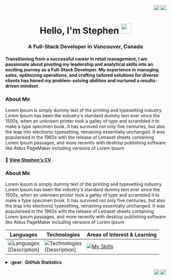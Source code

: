 <div align="end">

<a href="https://www.linkedin.com/in/brunotacca/"><img src="https://img.shields.io/badge/linkedin-%230077B5.svg?&style=for-the-badge&logo=linkedin&logoColor=white" /></a>
<a href="mailto:imssbb@gmail.com?subject=Olá%20Bruno%20Tacca"><img src="https://img.shields.io/badge/gmail-%23D14836.svg?&style=for-the-badge&logo=gmail&logoColor=white" /></a>
  
</div>



<h1 align="center">Hello, I'm Stephen <img
src="https://github.com/blackcater/blackcater/raw/main/images/Hi.gif" height="32" /></h1>
<h3 align="center"> A Full-Stack Developer in Vancouver, Canada</h3>
<h4>Transitioning from a successful career in retail management, I am passionate about pivoting my leadership and analytical skills into an exciting journey as a Full-Stack Developer. My experience in managing sales, optimizing operations, and crafting tailored solutions for diverse clients has honed my problem-solving abilities and nurtured a results-driven mindset.</h4>


### About Me
Lorem Ipsum is simply dummy text of the printing and typesetting industry. Lorem Ipsum has been the industry's standard dummy text ever since the 1500s, when an unknown printer took a galley of type and scrambled it to make a type specimen book. It has survived not only five centuries, but also the leap into electronic typesetting, remaining essentially unchanged. It was popularised in the 1960s with the release of Letraset sheets containing Lorem Ipsum passages, and more recently with desktop publishing software like Aldus PageMaker including versions of Lorem Ipsum

<h4> 🔶 <a href="https://drive.google.com/file/d/13K8Tt5jcbD0VAIKUCB4QeYPOWeN_GfNI/view?usp=sharing">View Stephen's CV</a> </h4>


### About Me
Lorem Ipsum is simply dummy text of the printing and typesetting industry. Lorem Ipsum has been the industry's standard dummy text ever since the 1500s, when an unknown printer took a galley of type and scrambled it to make a type specimen book. It has survived not only five centuries, but also the leap into electronic typesetting, remaining essentially unchanged. It was popularised in the 1960s with the release of Letraset sheets containing Lorem Ipsum passages, and more recently with desktop publishing software like Aldus PageMaker including versions of Lorem Ipsum


<div align="center">

|Languages|Technologies|Areas of Interest & Learning|
|---|---|---|
|<img src="https://skillicons.dev/icons?i=js,html,py&theme=dark&perline=2" alt="Languages"><br>[Description]|<img src="https://skillicons.dev/icons?i=react,nodejs,express,postman,mysql,css,sass,git,github,netlify,heroku,jest,vscode,figma&theme=dark&perline=7" alt="Technologies"><br>[Description]|[![My Skills](https://skillicons.dev/icons?i=ts,aws,bootstrap,tailwind,wordpress,codepen,docker,firebase,flask,flutter,gcp,mongodb,nextjs,php,prisma,raspberrypi,redux&theme=dark&perline=7)](https://skillicons.dev)|
</div>


<details>
  <summary><b>:gear: &nbsp;GitHub Statistics</b></summary>
  <br/>
  
  <div align="center">
    <img src ="https://github-readme-streak-stats.herokuapp.com?user=imssbb&theme=dark&hide_border=true&background=FFFFFF00">
  </div>
  <p align="center">
    <img height="50%" width="auto" src ="https://github-readme-stats.vercel.app/api?username=imssbb&show_icons=true&count_private=true&theme=dark&hide_border=true&hide=issues,contribs&bg_color=00000000">
    <img height="137px" width="30%" src="https://github-readme-stats.vercel.app/api/top-langs/?username=imssbb&hide=html&hide_title=true&hide_border=true&layout=compact&langs_count=8&theme=dark" />
  </p>
  
</details>




<!--
### My Projects

[![](https://img.shields.io/badge/-🔊%20English%20Teaching%20Platform-000)](https://github.com/imssbb/imglish-client)
<hr/>

-->






<p align="right">
<img src="https://komarev.com/ghpvc/?username=imssbb&style=plastic&label=Views"><img>
<img src="https://badges.pufler.dev/visits/brunotacca/imssbb?color=black&logo=github" />
</p>


